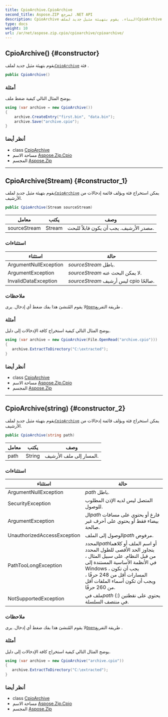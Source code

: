 ```yaml
---
title: CpioArchive.CpioArchive
second_title: Aspose.ZIP لمرجع .NET API
description: CpioArchive البناء. يقوم بتهيئة مثيل جديد لملفCpioArchive فئة .
type: docs
weight: 10
url: /ar/net/aspose.zip.cpio/cpioarchive/cpioarchive/
---
```

## CpioArchive() {#constructor}

يقوم بتهيئة مثيل جديد لملف[`CpioArchive`](../) فئة .

```csharp
public CpioArchive()
```

### أمثلة

يوضح المثال التالي كيفية ضغط ملف.

```csharp
using (var archive = new CpioArchive())
{
    archive.CreateEntry("first.bin", "data.bin");
    archive.Save("archive.cpio");
}
```

### أنظر أيضا

* class [CpioArchive](../)
* مساحة الاسم [Aspose.Zip.Cpio](../../cpioarchive/)
* المجسم [Aspose.Zip](../../../)

---

## CpioArchive(Stream) {#constructor_1}

يقوم بتهيئة مثيل جديد لملف[`CpioArchive`](../) يمكن استخراج فئة ويؤلف قائمة إدخالات من الأرشيف.

```csharp
public CpioArchive(Stream sourceStream)
```

| معامل | يكتب | وصف |
| --- | --- | --- |
| sourceStream | Stream | مصدر الأرشيف. يجب أن يكون قابلاً للبحث. |

### استثناءات

| استثناء | حالة |
| --- | --- |
| ArgumentNullException | *sourceStream* باطل. |
| ArgumentException | *sourceStream* لا يمكن البحث عنه. |
| InvalidDataException | *sourceStream* ليس أرشيف cpio صالحًا. |

### ملاحظات

لا يقوم المُنشئ هذا بفك ضغط أي إدخال. يرى[`Open`](../../cpioentry/open/)طريقة التفريغ .

### أمثلة

يوضح المثال التالي كيفية استخراج كافة الإدخالات إلى دليل.

```csharp
using (var archive = new CpioArchive(File.OpenRead("archive.cpio")))
{ 
   archive.ExtractToDirectory("C:\extracted");
}
```

### أنظر أيضا

* class [CpioArchive](../)
* مساحة الاسم [Aspose.Zip.Cpio](../../cpioarchive/)
* المجسم [Aspose.Zip](../../../)

---

## CpioArchive(string) {#constructor_2}

يقوم بتهيئة مثيل جديد لملف[`CpioArchive`](../) يمكن استخراج فئة ويؤلف قائمة إدخالات من الأرشيف.

```csharp
public CpioArchive(string path)
```

| معامل | يكتب | وصف |
| --- | --- | --- |
| path | String | المسار إلى ملف الأرشيف. |

### استثناءات

| استثناء | حالة |
| --- | --- |
| ArgumentNullException | *path* باطل. |
| SecurityException | المتصل ليس لديه الإذن المطلوب للوصول. |
| ArgumentException | ال*path* فارغ أو يحتوي على مسافات بيضاء فقط أو يحتوي على أحرف غير صالحة. |
| UnauthorizedAccessException | الوصول إلى الملف*path* مرفوض. |
| PathTooLongException | المحدد*path*أو اسم الملف أو كلاهما يتجاوز الحد الأقصى للطول المحدد من قبل النظام. على سبيل المثال ، في الأنظمة الأساسية المستندة إلى Windows ، يجب أن تكون المسارات أقل من 248 حرفًا ، ويجب أن تكون أسماء الملفات أقل من 260 حرفًا. |
| NotSupportedException | ملف في*path* يحتوي على نقطتين (:) في منتصف السلسلة. |

### ملاحظات

لا يقوم المُنشئ هذا بفك ضغط أي إدخال. يرى[`Open`](../../cpioentry/open/)طريقة التفريغ .

### أمثلة

يوضح المثال التالي كيفية استخراج كافة الإدخالات إلى دليل.

```csharp
using (var archive = new CpioArchive("archive.cpio")) 
{ 
   archive.ExtractToDirectory("C:\extracted");
}
```

### أنظر أيضا

* class [CpioArchive](../)
* مساحة الاسم [Aspose.Zip.Cpio](../../cpioarchive/)
* المجسم [Aspose.Zip](../../../)


